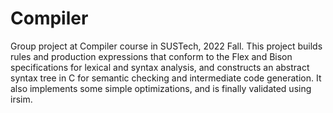 # Compiler
Group project at Compiler course in SUSTech, 2022 Fall. This project builds rules and production expressions that conform to the Flex and Bison specifications for lexical
and syntax analysis, and constructs an abstract syntax tree in C for semantic checking and intermediate code generation. It also implements some simple optimizations, and is finally validated using irsim.
